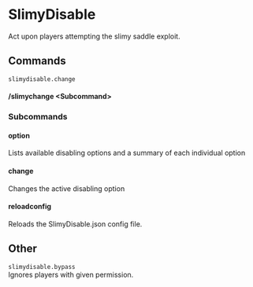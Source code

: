 # SlimyDisable
 Act upon players attempting the slimy saddle exploit.
 
## Commands
```slimydisable.change```    
#### /slimychange \<Subcommand\>
### Subcommands
#### option   
 Lists available disabling options and a summary of each individual option
 #### change 
 Changes the active disabling option   
 #### reloadconfig    
 Reloads the SlimyDisable.json config file.
 
## Other
 ```slimydisable.bypass```    
Ignores players with given permission.
